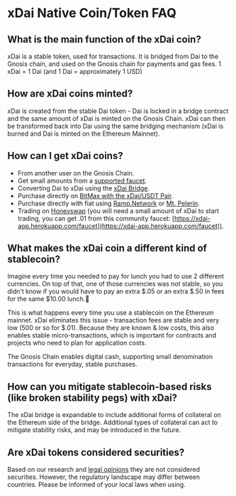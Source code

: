 # xDai Native Coin/Token FAQ

## What is the main function of the xDai coin?

xDai is a stable token, used for transactions. It is bridged from Dai to the Gnosis chain, and used on the Gnosis chain for payments and gas fees. 1 xDai = 1 Dai (and 1 Dai = approximately 1 USD)

## How are xDai coins minted?

xDai is created from the stable Dai token - Dai is locked in a bridge contract and the same amount of xDai is minted on the Gnosis Chain. xDai can then be transformed back into Dai using the same bridging mechanism (xDai is burned and Dai is minted on the Ethereum Mainnet).

## How can I get xDai coins?

* From another user on the Gnosis Chain.
* Get small amounts from a [supported faucet](../../for-users/get-xdai-tokens/xdai-faucet.md).
* Converting Dai to xDai using the [xDai Bridge](../../for-users/bridges/converting-xdai-via-bridge/).
* Purchase directly on [BitMax with the xDai/USDT Pair](https://bitmax.io/en/basic/cashtrade-spottrading/usdt/xdai).
* Purchase directly with fiat using [Ramp.Network](https://ramp.network/buy/?swapAsset=XDAI) or [Mt. Pelerin](https://www.mtpelerin.com/).
* Trading on [Honeyswap](https://honeyswap.org/) (you will need a small amount of xDai to start trading, you can get .01 from this community faucet: [https://xdai-app.herokuapp.com/faucet](https://xdai-app.herokuapp.com/faucet)).

## What makes the xDai coin a different kind of stablecoin?

Imagine every time you needed to pay for lunch you had to use 2 different currencies. On top of that, one of those currencies was not stable, so you didn’t know if you would have to pay an extra $.05 or an extra $.50 in fees for the same $10.00 lunch.🍔

This is what happens every time you use a stablecoin on the Ethereum mainnet. xDai eliminates this issue - transaction fees are stable and very low (500 or so for $.01). Because they are known & low costs, this also enables stable micro-transactions, which is important for contracts and projects who need to plan for application costs.

The Gnosis Chain enables digital cash, supporting small denomination transactions for everyday, stable purchases.

## How can you mitigate stablecoin-based risks (like broken stability pegs) with xDai?

The xDai bridge is expandable to include additional forms of collateral on the Ethereum side of the bridge. Additional types of collateral can act to mitigate stability risks, and may be introduced in the future.

## Are xDai tokens considered securities?

Based on our research and [legal opinions](../../for-developers/security-audits.md#dpos-stake-token-by-quantstamp) they are not considered securities. However, the regulatory landscape may differ between countries. Please be informed of your local laws when using.
